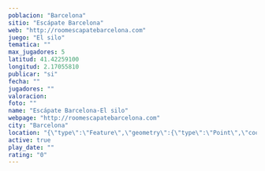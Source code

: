 ```yaml
---
poblacion: "Barcelona"
sitio: "Escápate Barcelona"
web: "http://roomescapatebarcelona.com"
juego: "El silo"
tematica: ""
max_jugadores: 5
latitud: 41.42259100
longitud: 2.17055810
publicar: "si"
fecha: ""
jugadores: ""
valoracion: 
foto: ""
name: "Escápate Barcelona-El silo"
webpage: "http://roomescapatebarcelona.com"
city: "Barcelona"
location: "{\"type\":\"Feature\",\"geometry\":{\"type\":\"Point\",\"coordinates\":[41.422591,2.1705581]}}"
active: true
play_date: ""
rating: "0"
---
```


